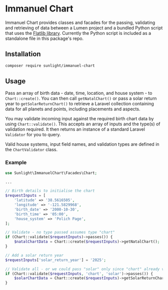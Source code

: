 # Immanuel Chart

Immanuel Chart provides classes and facades for the passing, validating and retrieving of data between a Lumen project and a bundled Python script that uses the [Flatlib library](https://github.com/flatangle/flatlib/). Currently the Python script is included as a standalone file in this package's repo.

## Installation

```bash
composer require sunlight/immanuel-chart
```

## Usage

Pass an array of birth data - date, time, location, and house system - to `Chart::create()`. You can then call `getNatalChart()` or pass a solar return year to `getSolarReturnChart()` to retrieve a Laravel collection containing data for all planets and points, including placements and aspects.

You may validate incoming input against the required birth chart data by using `Chart::validate()`. This accepts an array of inputs and the type(s) of validation required. It then returns an instance of a standard Laravel `Validator` for you to query.

Valid house systems, input field names, and validation types are defined in the `ChartValidator` class.

### Example

```php
use Sunlight\ImmanuelChart\Facades\Chart;

...

// Birth details to initialise the chart
$requestInputs = [
    'latitude' => '38.5616505',
    'longitude' => '-121.5829968',
    'birth_date' => '2000-10-30',
    'birth_time' => '05:00',
    'house_system' => 'Polich Page',
];

// Validate - no type passed assumes type "chart"
if (Chart::validate($requestInputs)->passes()) {
    $natalChartData = Chart::create($requestInputs)->getNatalChart();
}

// Add a solar return year
$requestInputs['solar_return_year'] = '2025';

// Validate all - or we could pass "solar" only since "chart" already validated
if (Chart::validate($requestInputs, 'chart', 'solar')->passes()) {
    $solarChartData = Chart::create($requestInputs)->getSolarReturnChart($requestInputs['solar_return_year']);
}
```
